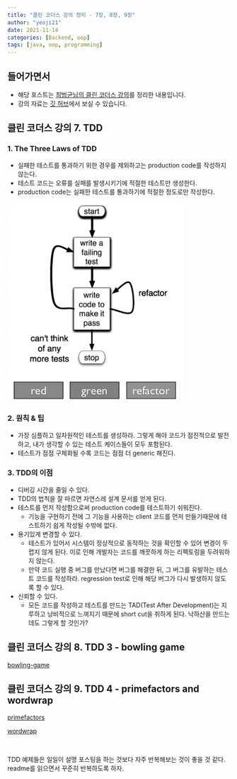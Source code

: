 ```yaml
---
title: "클린 코더스 강의 정리 - 7장, 8장, 9장"
author: "yeoji21"
date: 2021-11-14
categories: [Backend, oop]
tags: [java, oop, programming]
---
```


## 들어가면서

- 해당 포스트는 [최범균님의 클린 코더스 강의](https://www.youtube.com/watch?v=60lLSe1phks)를 정리한 내용입니다. 
- 강의 자료는 [깃 허브](https://github.com/msbaek/clean-coders-2013)에서 보실 수 있습니다.

## 클린 코더스 강의 7. TDD

### **1. The Three Laws of TDD**
- 실패한 테스트를 통과하기 위한 경우를 제외하고는 production code를 작성하지 않는다.
- 테스트 코드는 오류를 실패를 발생시키기에 적절한 테스트만 생성한다.
- production code는 실패한 테스트를 통과하기에 적절한 정도로만 작성한다. 

<img src="assets/../../../assets/img/baek/7.png" width=400>

### **2. 원칙 & 팁**
- 가장 심플하고 일차원적인 테스트를 생성하라. 그렇게 해야 코드가 점진적으로 발전하고, 내가 생각할 수 있는 테스트 케이스들이 모두 포함된다.
- 테스트가 점점 구체화될 수록 코드는 점점 더 generic 해진다. 

### **3. TDD의 이점**
- 디버깅 시간을 줄일 수 있다. 
- TDD의 법칙을 잘 따르면 자연스레 설계 문서를 얻게 된다. 
- 테스트를 먼저 작성함으로써 production code를 테스트하기 쉬워진다.  
    - 기능을 구현하기 전에 그 기능을 사용하는 client 코드를 먼저 만들기때문에 테스트하기 쉽게 작성될 수밖에 없다. 
- 용기있게 변경할 수 있다.  
    - 테스트가 있어서 시스템이 정상적으로 동작하는 것을 확인할 수 있어 변경이 두렵지 않게 된다. 이로 인해 개발자는 코드를 깨끗하게 하는 리펙토링을 두려워하지 않는다. 
    - 만약 코드 실행 중 버그를 만났다면 버그를 해결한 뒤, 그 버그를 유발하는 테스트 코드를 작성하라. regression test로 인해 해당 버그가 다시 발생하지 않도록 할 수 있다.
- 신뢰할 수 있다.  
    - 모든 코드를 작성하고 테스트를 만드는 TAD(Test After Development)는 지루하고 낭비적으로 느껴지기 때문에 short cut을 취하게 된다. 낙하산을 만드는데도 그렇게 할 것인가?

## 클린 코더스 강의 8. TDD 3 - bowling game
[bowling-game](https://github.com/msbaek/bowling-game)


## 클린 코더스 강의 9. TDD 4 - primefactors and wordwrap
[primefactors](https://github.com/msbaek/primefactors) 

[wordwrap](https://github.com/msbaek/wordwrap)

<br>

TDD 예제들은 일일이 설명 포스팅을 하는 것보다 자주 반복해보는 것이 좋을 것 같다. readme를 읽으면서 꾸준히 반복하도록 하자.